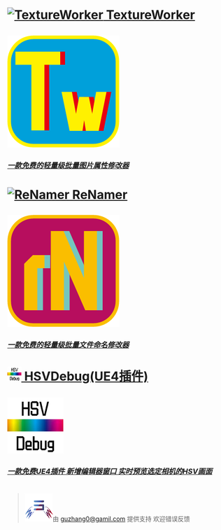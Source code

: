 # [![TextureWorker](TextureWorker.ico) TextureWorker](https://pmzeroskyline.github.io/TextureWorker/)

## [![TextureWorker](TextureWorker.png)](https://pmzeroskyline.github.io/TextureWorker/)

### [*一款免费的轻量级批量图片属性修改器*](https://pmzeroskyline.github.io/TextureWorker/)


# [![ReNamer](ReNamer.ico) ReNamer](https://pmzeroskyline.github.io/ReNamer/)

## [![TextureWorker](ReNamer.png)](https://pmzeroskyline.github.io/ReNamer/)

### [*一款免费的轻量级批量文件命名修改器* ](https://pmzeroskyline.github.io/ReNamer/)


# [![HSVDebug](HSVDebugIcon.png) HSVDebug(UE4插件)](https://pmzeroskyline.github.io/HSVDebugWidget/)

## [![TextureWorker](HSVDebug.png)](https://pmzeroskyline.github.io/HSVDebugWidget/)

### [*一款免费UE4插件 新增编辑器窗口 实时预览选定相机的HSV画面* ](https://pmzeroskyline.github.io/HSVDebugWidget/)


# 

> ![TextureWorker](icon.png)由 [guzhang0@gamil.com](https://github.com/PMZeroSkyline) 提供支持 欢迎错误反馈
